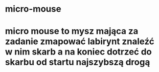# micro-mouse
# micro mouse to mysz mająca za zadanie zmapować labirynt znaleźć w nim skarb a na koniec dotrzeć do skarbu od startu najszybszą drogą
